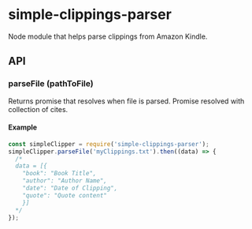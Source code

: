 # simple-clippings-parser
Node module that helps parse clippings from Amazon Kindle.

## API

### parseFile (pathToFile)
Returns promise that resolves when file is parsed. Promise resolved with collection of cites.

#### Example
```javascript
const simpleClipper = require('simple-clippings-parser');
simpleClipper.parseFile('myClippings.txt').then((data) => {
  /*
  data = [{
    "book": "Book Title",
    "author": "Author Name",
    "date": "Date of Clipping",
    "quote": "Quote content"
    }]
  */
});
```
